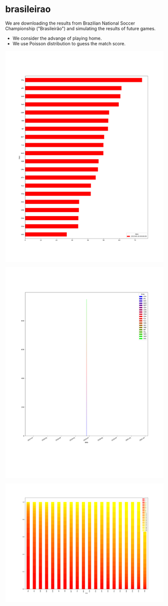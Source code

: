 # brasileirao

We are downloading the results from Brazilian National Soccer Championship ("Brasileirão") and simulating the results of future games.

- We consider the advange of playing home.
- We use Poisson distribution to guess the match score.


![long2](long2.png)



![long2](long2_stacked.png)



![long2](short_final.png)
